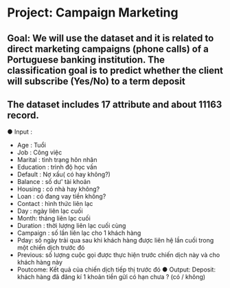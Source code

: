 # Project: Campaign Marketing
## Goal: We will use the dataset and it is related to direct marketing campaigns (phone calls) of a Portuguese banking institution. The classification goal is to predict whether the client will subscribe (Yes/No) to a term deposit
## The dataset includes 17 attribute and about 11163 record.
●	Input :
-	Age : Tuổi
-	Job : Công việc
-	Marital : tình trạng hôn nhân
-	Education : trình độ học vấn
-	Default : Nợ xấu( có hay không?)
-	Balance : số dư' tài khoản
-	Housing : có nhà hay không?
-	Loan : có đang vay tiền không?
-	Contact : hình thức liên lạc
-	Day : ngày liên lạc cuối
-	Month: tháng liên lạc cuối
-	Duration : thời lượng liên lạc cuối cùng
-	Campaign : số lần liên lạc cho 1 khách hàng
-	Pday: số ngày trải qua sau khi khách hàng được liên hệ lần cuối trong một chiến dịch trước đó
-	Previous: số lượng cuộc gọi được thực hiện trước chiến dịch này và cho khách hàng này
-	Poutcome: Kết quả của chiến dịch tiếp thị trước đó
●	Output: Deposit: khách hàng đã đăng kí 1 khoản tiền gửi có hạn chưa ? (có / không)
